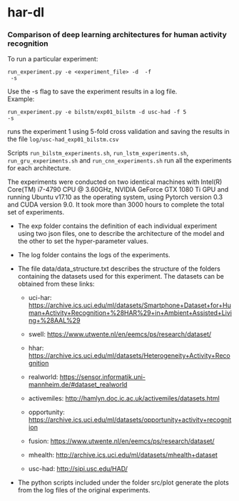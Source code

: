 # har-dl
### Comparison of deep learning architectures for human activity recognition

To run a particular experiment:

<code>run_experiment.py -e <experiment_file> -d <dataset> -f <number of folds> -s</code>

Use the -s flag to save the experiment results in a log file.  
Example:

<code>run_experiment.py -e bilstm/exp01_bilstm -d usc-had -f 5 -s</code>

runs the experiment 1 using 5-fold cross validation and saving the results in the file <code>log/usc-had_exp01_bilstm.csv</code>

Scripts <code>run_bilstm_experiments.sh</code>, <code>run_lstm_experiments.sh</code>, <code>run_gru_experiments.sh</code> and <code>run_cnn_experiments.sh</code> run all the experiments for each architecture.

The experiments were conducted on two identical machines with Intel(R) Core(TM) i7-4790 CPU @ 3.60GHz, NVIDIA GeForce GTX 1080 Ti GPU and running Ubuntu v17.10 as the operating system, using Pytorch version 0.3 and CUDA version 9.0. It took more than 3000 hours to complete the total set of experiments.


- The exp folder contains the definition of each individual experiment using two json files, one to describe the architecture of the model and the other to set the hyper-parameter values.
- The log folder contains the logs of the experiments.
- The file data/data_structure.txt describes the structure of the folders containing the datasets used for this experiment.
The datasets can be obtained from these links:

    - uci-har:
https://archive.ics.uci.edu/ml/datasets/Smartphone+Dataset+for+Human+Activity+Recognition+%28HAR%29+in+Ambient+Assisted+Living+%28AAL%29

    - swell:
https://www.utwente.nl/en/eemcs/ps/research/dataset/

    - hhar:
https://archive.ics.uci.edu/ml/datasets/Heterogeneity+Activity+Recognition

    - realworld:
https://sensor.informatik.uni-mannheim.de/#dataset_realworld

    - activemiles:
http://hamlyn.doc.ic.ac.uk/activemiles/datasets.html

    - opportunity:
https://archive.ics.uci.edu/ml/datasets/opportunity+activity+recognition

    - fusion:
https://www.utwente.nl/en/eemcs/ps/research/dataset/

    - mhealth:
http://archive.ics.uci.edu/ml/datasets/mhealth+dataset

    - usc-had:
http://sipi.usc.edu/HAD/

- The python scripts included under the folder src/plot generate the plots from the log files of the original experiments.